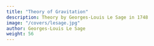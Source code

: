 ```yaml
---
title: "Theory of Gravitation"
description: Theory by Georges-Louis Le Sage in 1748
image: "/covers/lesage.jpg"
author: Georges-Louis Le Sage
weight: 56
---
```

